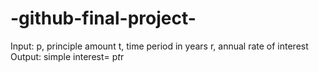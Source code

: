 # -github-final-project-
Input:
p, principle amount
t, time period in years
r, annual rate of interest
Output: 
simple interest= p*t*r
